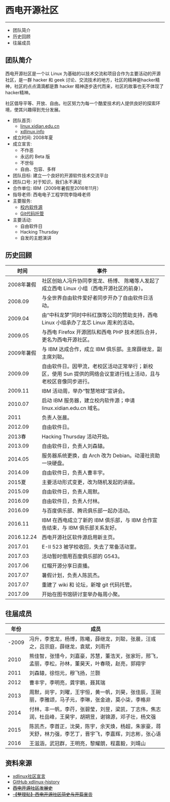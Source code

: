 # 西电开源社区
---

* 团队简介
* 历史回顾
* 往届成员

## 团队简介

西电开源社区是一个以 Linux 为基础的以技术交流和项目合作为主要活动的开源社区，是一群 hacker 和 geek 讨论、交流技术的地方，社区的精神是hacker精神，社区的点点滴滴都是靠 hacker 精神逐步迭代而来，社区的故事也无不体现了hacker精神。

社区倡导平等、开放、自由。社区努力为每一个酷爱技术的人提供良好的探索环境，使其兴趣得到充分发展。

* 团队首页:
  * [linux.xidian.edu.cn](http://linux.xidian.edu.cn)
  * [xdlinux.info](https://xdlinux.info)
* 成立时间: 2008年夏
* 成立宣言:
  * 不作恶
  * 永远的 Beta 版
  * 不世俗
  * 自由、包容、多样
* 团队目标: 建立一个良好的开源软件技术交流平台
* 团队口号: 对于知识，我们永不满足
* 合作单位: IBM（2009年暑假至2016年11月）
* 指导老师: 西电电子工程学院李隐峰老师
* 主要服务:
  * [校内软件源](https://mirrors.xdlinux.info)
  * [Git代码托管](https://git.xdlinux.info)
* 主要活动:
  * 自由软件日
  * Hacking Thursday
  * 自发的主题演讲

## 历史回顾

时间 | 事件
--- | ---
2008年暑假 | 社区创始人冯升协同李宽龙、杨博、 陈曦等人发起了成立西电 Linux 小组（西电开源社区的前身）。
2008.09 | 与全世界自由软件爱好者同步开办了自由软件日活动。
2009.04 | 由“中科龙梦”同时中科红旗等公司的赞助支持，西电 Linux 小组承办了龙芯 Linux 周末的活动。
2009.05 | 与西电 Firefox 开源团队和西电 PHP 技术团队合并，更名为西电开源社区。
2009年暑假 | 与 IBM 达成合作，成立 IBM 俱乐部。主席薛继龙，副主席刘聪。
2009.09 | 自由软件日。因甲流，老校区活动正常举行；新校区，使用 Sun 提供的网络会议室进行线上活动，且与老校区音像同步进行。
2009.11 | IBM 活动周，举办“智慧地球”宣讲会。
2010.07 | 启动 IBM 服务器，建立校内软件源；申请 linux.xidian.edu.cn 域名。
2011 | 负责人张晨。
2012.09 | 自由软件日。
2013春 | Hacking Thursday 活动开始。
2013.09 | 自由软件日，负责人刘森辕。
2014.05 | 服务器系统更换，由 Arch 改为 Debian。动漫社资助一块硬盘。
2014.09 | 自由软件日，负责人曹丰宇。
2015夏 | 主要活动形式变更，改为随机发起的讲座。
2015.09 | 自由软件日，负责人周默。
2016.09 | 自由软件日，负责人付林。
2016.09 | 与百度俱乐部、腾讯俱乐部一起办活动。
2016.11 | IBM 在西电成立了新的 IBM 俱乐部，与 IBM 合作宣告结束，与 IBM 俱乐部关系友好。
2016.12.24 | 西电开源社区软件源启用新主页。
2017.01 | E-II 523 被学校收回，失去了常备活动室。
2017.03 | 活动暂时借用百度俱乐部的 G543。
2017.06 | 红帽开源分享日直播。
2017.07 | 暑假计划，负责人陈凯杰。
2017.07 | 重建了 wiki 和 论坛，新增 git 代码托管。
2017.09 | 开始在图书馆研讨室举办每周小聚。

## 往届成员

年份 | 成员
--- | ---
-2009 | 冯升，李宽龙，杨博，陈曦，薛继龙，刘聪，张晨，汪彧之，吕宗庭，薛继龙，袁斌，刘雨齐
2010 |  熊佳智，张惜今，刘嘉豪，苏慧，董浩天，张家珩，邢飞，孟丽，李松，孙林，董昊天，叶春晓，赵亮，郭翔宇
2011 | 刘森辕，徐恺元，穆飞扬，兰颢
2012 | 曹丰宇，李明亮，龚宇鹏，聂其瑞
2013 | 周默，尚宇，刘曜，王宇恒，黄一帆，刘昊，张佳辰，王碗丽，李雅颂，马子元，李琳，张金迪，莫小柒，李格非
2014 | 付林，丰一帆，李荇，张碧莹，刘昱，梁凯，丁志伟，焦志润，杜岳峰，王昊宇，胡朔昱，谢锦源，邓子壮，杨文强
2015 | 陈凯杰，李首正，沈昊，陈宇，余天焕，杨超，朱家豪，蒋天舒，林力强，李艺丁，晋宇飞，李嘉辉，刘志彬，张心语
2016 | 王滋涵，武冠群，王明亮，黎耀朗，程嘉毅，刘靖山

## 资料来源

* [xdlinux社区宣言](http://linux.xidian.edu.cn/static/xdlinux.html)
* [GitHub xdlinux-history](https://github.com/xdlinux/xdlinux-history)
* [~~西电开源社区发展史~~](http://xdlinux.info/bbs/forum.php?mod=viewthread&tid=119&extra=page%3D1)
* [~~【整理贴】西电开源社区简史与开篇宣言~~](http://xdlinux.info/bbs/forum.php?mod=viewthread&tid=1240&extra=page%3D1)
